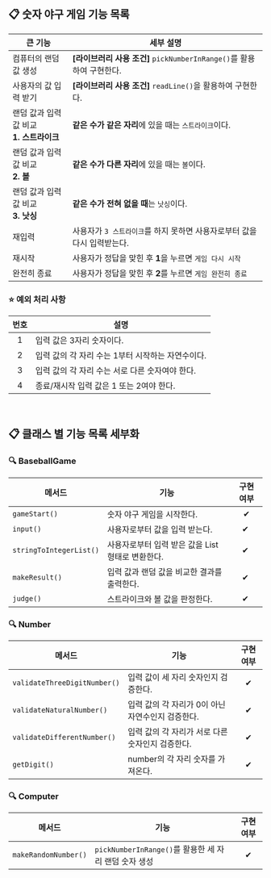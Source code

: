 ## 📋 숫자 야구 게임 기능 목록

| 큰 기능                            | 세부 설명                                                   |
|---------------------------------|---------------------------------------------------------|
| 컴퓨터의 랜덤 값 생성                    | **[라이브러리 사용 조건]** ```pickNumberInRange()```를 활용하여 구현한다. 
| 사용자의 값 입력 받기                    | **[라이브러리 사용 조건]** ```readLine()```을 활용하여 구현한다.          |
| 랜덤 값과 입력 값 비교 <br/>**1. 스트라이크** | **같은 수가 같은 자리**에 있을 때는 ```스트라이크```이다.                   |
| 랜덤 값과 입력 값 비교 <br/>**2. 볼**     | **같은 수가 다른 자리**에 있을 때는 ```볼```이다.                       |
| 랜덤 값과 입력 값 비교 <br/>**3. 낫싱**    | **같은 수가 전혀 없을 때**는 ```낫싱```이다.                          |
| 재입력                             | 사용자가 ```3 스트라이크```를 하지 못하면 사용자로부터 값을 다시 입력받는다.          |
| 재시작                             | 사용자가 정답을 맞힌 후 **1**을 누르면 ```게임 다시 시작```                 |
| 완전히 종료                          | 사용자가 정답을 맞힌 후 **2**를 누르면 ```게임 완전히 종료```                |



### ⭐️ 예외 처리 사항
| 번호  | 설명                          |
|:---:|-----------------------------|
|  1  | 입력 값은 3자리 숫자이다.             |
|  2  | 입력 값의 각 자리 수는 1부터 시작하는 자연수이다. |
|  3  | 입력 값의 각 자리 수는 서로 다른 숫자여야 한다. |
|  4  | 종료/재시작 입력 값은 1 또는 2여야 한다.   |


<br>


## 📋 클래스 별 기능 목록 세부화

### 🔍 BaseballGame

| 메서드           | 기능                               | 구현 여부 |
|---------------|----------------------------------|:-----:|
| ```gameStart()``` | 숫자 야구 게임을 시작한다.                  | ✔︎︎|
| ```input()``` | 사용자로부터 값을 입력 받는다.                |✔︎ ︎|
| ```stringToIntegerList()``` | 사용자로부터 입력 받은 값을 List<Integer> 형태로 변환한다. |✔︎ ︎|
| ```makeResult()``` | 입력 값과 랜덤 값을 비교한 결과를 출력한다.        |✔︎ ︎|
| ```judge()``` | 스트라이크와 볼 값을 판정한다.         |✔︎ ︎|



### 🔍 Number

| 메서드                      | 기능                            | 구현 여부 |
|--------------------------|-------------------------------|:---:|
| ```validateThreeDigitNumber()``` | 입력 값이 세 자리 숫자인지 검증한다.         |✔︎ |
| ```validateNaturalNumber()``` | 입력 값의 각 자리가 0이 아닌 자연수인지 검증한다. |✔︎ |
| ```validateDifferentNumber()``` | 입력 값의 각 자리가 서로 다른 숫자인지 검증한다.  |✔︎ |
| ```getDigit()``` | number의 각 자리 숫자를 가져온다.        |✔|

### 🔍 Computer

| 메서드                      | 기능  | 구현 여부 |
|--------------------------|-----|:-----:|
| ```makeRandomNumber()``` | ```pickNumberInRange()```를 활용한 세 자리 랜덤 숫자 생성 | ✔︎︎|
